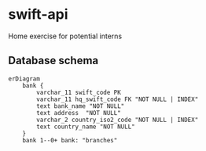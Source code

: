 # swift-api

Home exercise for potential interns

## Database schema

```mermaid
erDiagram
    bank {
        varchar_11 swift_code PK
        varchar_11 hq_swift_code FK "NOT NULL | INDEX"
        text bank_name "NOT NULL"
        text address  "NOT NULL"
        varchar_2 country_iso2_code "NOT NULL | INDEX"
        text country_name "NOT NULL"
    }
    bank 1--0+ bank: "branches"
```
